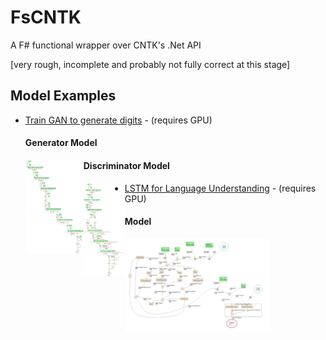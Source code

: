 # FsCNTK

A F# functional wrapper over CNTK's .Net API

[very rough, incomplete and probably not fully correct at this stage]

## Model Examples
* [Train GAN to generate digits](FsCNTK/Scripts/TestDCGAN.fsx) - (requires GPU)
    #### Generator Model
	<a href="FsCNTK/Scripts/imgs/Generator_loss.Png"><img src="FsCNTK/Scripts/imgs/Generator_loss.Png" align="left" height="150"></a>
	#### Discriminator Model
	<a href="FsCNTK/Scripts/imgs/Discriminator_Loss.Png"><img src="FsCNTK/Scripts/imgs/Discriminator_Loss.Png" align="left" height="150"></a>


* [LSTM for Language Understanding](FsCNTK/Scripts/TestLstm.fsx) - (requires GPU)
	#### Model
	<a href="FsCNTK/Scripts/imgs/LSTM_Lang_Model.Png"><img src="FsCNTK/Scripts/imgs/LSTM_Lang_Model.Png" align="left" height="150"></a>
